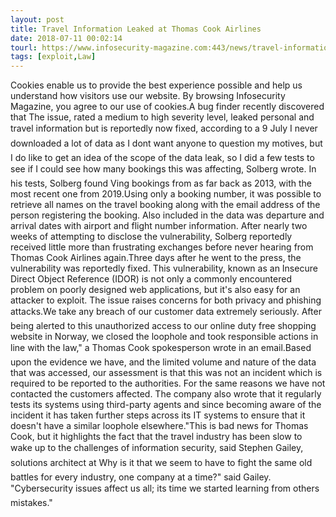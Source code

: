 ```yaml
---
layout: post
title: Travel Information Leaked at Thomas Cook Airlines
date: 2018-07-11 00:02:14
tourl: https://www.infosecurity-magazine.com:443/news/travel-information-leaked-at/
tags: [exploit,Law]
---
```

Cookies enable us to provide the best experience possible and help us understand how visitors use our website. By browsing Infosecurity Magazine, you agree to our use of cookies.A bug finder recently discovered that The issue, rated a medium to high severity level, leaked personal and travel information but is reportedly now fixed, according to a 9 July I never downloaded a lot of data as I dont want anyone to question my motives, but I do like to get an idea of the scope of the data leak, so I did a few tests to see if I could see how many bookings this was affecting, Solberg wrote. In his tests, Solberg found Ving bookings from as far back as 2013, with the most recent one from 2019.Using only a booking number, it was possible to retrieve all names on the travel booking along with the email address of the person registering the booking. Also included in the data was departure and arrival dates with airport and flight number information. After nearly two weeks of attempting to disclose the vulnerability, Solberg reportedly received little more than frustrating exchanges before never hearing from Thomas Cook Airlines again.Three days after he went to the press, the vulnerability was reportedly fixed. This vulnerability, known as an Insecure Direct Object Reference (IDOR) is not only a commonly encountered problem on poorly designed web applications, but it's also easy for an attacker to exploit. The issue raises concerns for both privacy and phishing attacks.We take any breach of our customer data extremely seriously. After being alerted to this unauthorized access to our online duty free shopping website in Norway, we closed the loophole and took responsible actions in line with the law," a Thomas Cook spokesperson wrote in an email.Based upon the evidence we have, and the limited volume and nature of the data that was accessed, our assessment is that this was not an incident which is required to be reported to the authorities. For the same reasons we have not contacted the customers affected. The company also wrote that it regularly tests its systems using third-party agents and since becoming aware of the incident it has taken further steps across its IT systems to ensure that it doesn't have a similar loophole elsewhere."This is bad news for Thomas Cook, but it highlights the fact that the travel industry has been slow to wake up to the challenges of information security, said Stephen Gailey, solutions architect at Why is it that we seem to have to fight the same old battles for every industry, one company at a time?" said Gailey. "Cybersecurity issues affect us all; its time we started learning from others mistakes."